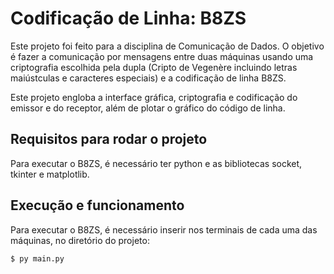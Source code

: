 # Codificação de Linha: B8ZS

Este projeto foi feito para a disciplina de Comunicação de Dados. O objetivo é fazer a comunicação por mensagens entre duas máquinas usando uma criptografia escolhida pela dupla (Cripto de Vegenère incluindo letras maiústculas e caracteres especiais) e a codificação de linha B8ZS.

Este projeto engloba a interface gráfica, criptografia e codificação do emissor e do receptor, além de plotar o gráfico do código de linha.

## Requisitos para rodar o projeto

Para executar o B8ZS, é necessário ter python e as bibliotecas socket, tkinter e matplotlib.

## Execução e funcionamento

Para executar o B8ZS, é necessário inserir nos terminais de cada uma das máquinas, no diretório do projeto:

```
$ py main.py
```
